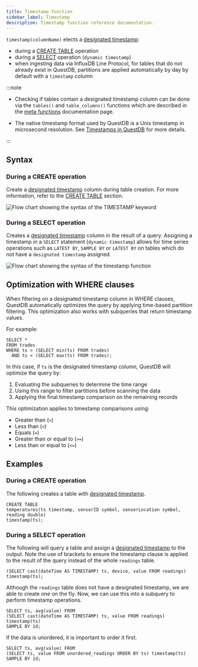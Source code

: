 ```yaml
---
title: Timestamp function
sidebar_label: Timestamp
description: Timestamp function reference documentation.
---
```


`timestamp(columnName)` elects a
[designated timestamp](/docs/concept/designated-timestamp/):

- during a [CREATE TABLE](/docs/reference/sql/create-table/#timestamp) operation
- during a [SELECT](/docs/reference/sql/select#timestamp/) operation
  (`dynamic timestamp`)
- when ingesting data via InfluxDB Line Protocol, for tables that do not already
  exist in QuestDB, partitions are applied automatically by day by default with
  a `timestamp` column

:::note

- Checking if tables contain a designated timestamp column can be done via the
  `tables()` and `table_columns()` functions which are described in the
  [meta functions](/docs/reference/function/meta/) documentation page.

- The native timestamp format used by QuestDB is a Unix timestamp in microsecond
  resolution. See
  [Timestamps in QuestDB](/docs/guides/working-with-timestamps-timezones/#timestamps-in-questdb)
  for more details.

:::

## Syntax

### During a CREATE operation

Create a [designated timestamp](/docs/concept/designated-timestamp/) column
during table creation. For more information, refer to the
[CREATE TABLE](/docs/reference/sql/create-table/) section.

![Flow chart showing the syntax of the TIMESTAMP keyword](/images/docs/diagrams/timestamp.svg)

### During a SELECT operation

Creates a [designated timestamp](/docs/concept/designated-timestamp/) column in
the result of a query. Assigning a timestamp in a `SELECT` statement
(`dynamic timestamp`) allows for time series operations such as `LATEST BY`,
`SAMPLE BY` or `LATEST BY` on tables which do not have a `designated timestamp`
assigned.

![Flow chart showing the syntax of the timestamp function](/images/docs/diagrams/dynamicTimestamp.svg)

## Optimization with WHERE clauses

When filtering on a designated timestamp column in WHERE clauses, QuestDB automatically optimizes the query by applying time-based partition filtering. This optimization also works with subqueries that return timestamp values. 

For example:

```questdb-sql title="Timestamp optimization with WHERE clause" demo
SELECT * 
FROM trades 
WHERE ts > (SELECT min(ts) FROM trades) 
  AND ts < (SELECT max(ts) FROM trades);
```

In this case, if `ts` is the designated timestamp column, QuestDB will optimize the query by:

1. Evaluating the subqueries to determine the time range
2. Using this range to filter partitions before scanning the data
3. Applying the final timestamp comparison on the remaining records

This optimization applies to timestamp comparisons using:

- Greater than (`>`)
- Less than (`<`)
- Equals (`=`)
- Greater than or equal to (`>=`)
- Less than or equal to (`<=`)

## Examples

### During a CREATE operation

The following creates a table with
[designated timestamp](/docs/concept/designated-timestamp/).

```questdb-sql title="Create table"
CREATE TABLE
temperatures(ts timestamp, sensorID symbol, sensorLocation symbol, reading double)
timestamp(ts);
```

### During a SELECT operation

The following will query a table and assign a
[designated timestamp](/docs/concept/designated-timestamp/) to the output. Note
the use of brackets to ensure the timestamp clause is applied to the result of
the query instead of the whole `readings` table.

```questdb-sql title="Dynamic timestamp"
(SELECT cast(dateTime AS TIMESTAMP) ts, device, value FROM readings) timestamp(ts);
```

Although the `readings` table does not have a designated timestamp, we are able
to create one on the fly. Now, we can use this into a subquery to perform
timestamp operations.

```questdb-sql title="Dynamic timestamp subquery"
SELECT ts, avg(value) FROM
(SELECT cast(dateTime AS TIMESTAMP) ts, value FROM readings) timestamp(ts)
SAMPLE BY 1d;
```

If the data is unordered, it is important to order it first.

```questdb-sql title="Dynamic timestamp - unordered data"
SELECT ts, avg(value) FROM
(SELECT ts, value FROM unordered_readings ORDER BY ts) timestamp(ts)
SAMPLE BY 1d;
```

